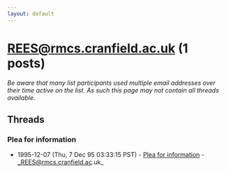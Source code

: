 ```yaml
---
layout: default
---
```


# REES@rmcs.cranfield.ac.uk (1 posts)

_Be aware that many list participants used multiple email addresses over their time active on the list. As such this page may not contain all threads available._

## Threads

### Plea for information
+ 1995-12-07 (Thu, 7 Dec 95 03:33:15 PST) - [Plea for information](/archive/1995/12/bab9e0044b0ff7ade8637a3f65022c317617bb2a61eac40ce710e9f25284d98c) - _REES@rmcs.cranfield.ac.uk_

